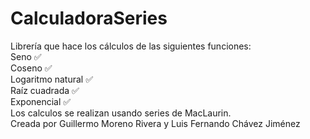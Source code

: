 # CalculadoraSeries
Librería que hace los cálculos de las siguientes funciones:  
Seno ✅  
Coseno ✅  
Logaritmo natural ✅  
Raíz cuadrada ✅  
Exponencial ✅  
Los calculos se realizan usando series de MacLaurin.  
Creada por Guillermo Moreno Rivera y Luis Fernando Chávez Jiménez
